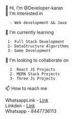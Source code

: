  👋 Hi, I’m @Developer-karan     
 👀 I’m interested in     
 
      - Web development && Java
 🌱 I’m currently learning          
     
     1- Full Stack Development
     2- DataStructure Algorithms
     3- Game Development
     
 💞️ I’m looking to collaborate on     
 
      1  React JS Projects
      2- MERN Stack Projects
      3- Three Js Projects    
 📫 How to reach me     
    
   WhatsappLink - [Link](https://wa.me/+918447736113?text=I%like%20your%20github%20%20profile)   
   Linkden  - [Link](https://www.linkedin.com/in/karan-arora-9abb3a240/)     
   Whatsapp - 8447736113      
     

<!---
Developer-karan-projects/Developer-karan-projects is a ✨ special ✨ repository because its `README.md` (this file) appears on your GitHub profile.
You can click the Preview link to take a look at your changes.
   Projects -  [Link Avl](https://developer-karan-projects.github.io/myTimeline/)   
   PGen - [Link Avl](https://developer-karan-projects.github.io/PasswordManeger/)
--->
